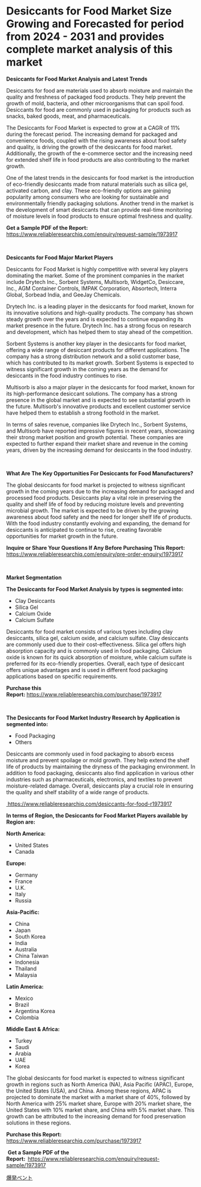<p><h1>Desiccants for Food Market Size Growing and Forecasted for period from 2024 - 2031 and provides complete market analysis of this market</h1></p><p><strong>Desiccants for Food Market Analysis and Latest Trends</strong></p>
<p><p>Desiccants for food are materials used to absorb moisture and maintain the quality and freshness of packaged food products. They help prevent the growth of mold, bacteria, and other microorganisms that can spoil food. Desiccants for food are commonly used in packaging for products such as snacks, baked goods, meat, and pharmaceuticals.</p><p>The Desiccants for Food Market is expected to grow at a CAGR of 11% during the forecast period. The increasing demand for packaged and convenience foods, coupled with the rising awareness about food safety and quality, is driving the growth of the desiccants for food market. Additionally, the growth of the e-commerce sector and the increasing need for extended shelf life in food products are also contributing to the market growth.</p><p>One of the latest trends in the desiccants for food market is the introduction of eco-friendly desiccants made from natural materials such as silica gel, activated carbon, and clay. These eco-friendly options are gaining popularity among consumers who are looking for sustainable and environmentally friendly packaging solutions. Another trend in the market is the development of smart desiccants that can provide real-time monitoring of moisture levels in food products to ensure optimal freshness and quality.</p></p>
<p><strong>Get a Sample PDF of the Report:&nbsp;</strong> <a href="https://www.reliableresearchiq.com/enquiry/request-sample/1973917">https://www.reliableresearchiq.com/enquiry/request-sample/1973917</a></p>
<p>&nbsp;</p>
<p><strong>Desiccants for Food Major Market Players</strong></p>
<p><p>Desiccants for Food Market is highly competitive with several key players dominating the market. Some of the prominent companies in the market include Drytech Inc., Sorbent Systems, Multisorb, WidgetCo, Desiccare, Inc., AGM Container Controls, IMPAK Corporation, Absortech, Interra Global, Sorbead India, and GeeJay Chemicals.</p><p>Drytech Inc. is a leading player in the desiccants for food market, known for its innovative solutions and high-quality products. The company has shown steady growth over the years and is expected to continue expanding its market presence in the future. Drytech Inc. has a strong focus on research and development, which has helped them to stay ahead of the competition.</p><p>Sorbent Systems is another key player in the desiccants for food market, offering a wide range of desiccant products for different applications. The company has a strong distribution network and a solid customer base, which has contributed to its market growth. Sorbent Systems is expected to witness significant growth in the coming years as the demand for desiccants in the food industry continues to rise.</p><p>Multisorb is also a major player in the desiccants for food market, known for its high-performance desiccant solutions. The company has a strong presence in the global market and is expected to see substantial growth in the future. Multisorb's innovative products and excellent customer service have helped them to establish a strong foothold in the market.</p><p>In terms of sales revenue, companies like Drytech Inc., Sorbent Systems, and Multisorb have reported impressive figures in recent years, showcasing their strong market position and growth potential. These companies are expected to further expand their market share and revenue in the coming years, driven by the increasing demand for desiccants in the food industry.</p></p>
<p>&nbsp;</p>
<p><strong>What Are The Key Opportunities For Desiccants for Food Manufacturers?</strong></p>
<p><p>The global desiccants for food market is projected to witness significant growth in the coming years due to the increasing demand for packaged and processed food products. Desiccants play a vital role in preserving the quality and shelf life of food by reducing moisture levels and preventing microbial growth. The market is expected to be driven by the growing awareness about food safety and the need for longer shelf life of products. With the food industry constantly evolving and expanding, the demand for desiccants is anticipated to continue to rise, creating favorable opportunities for market growth in the future.</p></p>
<p><strong>Inquire or Share Your Questions If Any Before Purchasing This Report:</strong> <a href="https://www.reliableresearchiq.com/enquiry/pre-order-enquiry/1973917">https://www.reliableresearchiq.com/enquiry/pre-order-enquiry/1973917</a></p>
<p>&nbsp;</p>
<p><strong>Market Segmentation</strong></p>
<p><strong>The Desiccants for Food Market Analysis by types is segmented into:</strong></p>
<p><ul><li>Clay Desiccants</li><li>Silica Gel</li><li>Calcium Oxide</li><li>Calcium Sulfate</li></ul></p>
<p><p>Desiccants for food market consists of various types including clay desiccants, silica gel, calcium oxide, and calcium sulfate. Clay desiccants are commonly used due to their cost-effectiveness. Silica gel offers high absorption capacity and is commonly used in food packaging. Calcium oxide is known for its quick absorption of moisture, while calcium sulfate is preferred for its eco-friendly properties. Overall, each type of desiccant offers unique advantages and is used in different food packaging applications based on specific requirements.</p></p>
<p><strong>Purchase this Report:&nbsp;</strong><a href="https://www.reliableresearchiq.com/purchase/1973917">https://www.reliableresearchiq.com/purchase/1973917</a></p>
<p>&nbsp;</p>
<p><strong>The Desiccants for Food Market Industry Research by Application is segmented into:</strong></p>
<p><ul><li>Food Packaging</li><li>Others</li></ul></p>
<p><p>Desiccants are commonly used in food packaging to absorb excess moisture and prevent spoilage or mold growth. They help extend the shelf life of products by maintaining the dryness of the packaging environment. In addition to food packaging, desiccants also find application in various other industries such as pharmaceuticals, electronics, and textiles to prevent moisture-related damage. Overall, desiccants play a crucial role in ensuring the quality and shelf stability of a wide range of products.</p></p>
<p><a href="https://www.reliableresearchiq.com/desiccants-for-food-r1973917">&nbsp;https://www.reliableresearchiq.com/desiccants-for-food-r1973917</a></p>
<p><strong>In terms of Region, the Desiccants for Food Market Players available by Region are:</strong></p>
<p>
    <p> <strong> North America: </strong>
        <ul>
            <li>United States</li>
            <li>Canada</li>
        </ul>
        </p> 
    <p> <strong> Europe: </strong>
        <ul>
            <li>Germany</li>
            <li>France</li>
            <li>U.K.</li>
            <li>Italy</li>
            <li>Russia</li>
        </ul>
        </p> 
    <p> <strong> Asia-Pacific: </strong>
        <ul>
            <li>China</li>
            <li>Japan</li>
            <li>South Korea</li>
            <li>India</li>
            <li>Australia</li>
            <li>China Taiwan</li>
            <li>Indonesia</li>
            <li>Thailand</li>
            <li>Malaysia</li>
        </ul>
        </p> 
    <p> <strong> Latin America: </strong>
        <ul>
            <li>Mexico</li>
            <li>Brazil</li>
            <li>Argentina Korea</li>
            <li>Colombia</li>
        </ul>
        </p> 
    <p> <strong> Middle East & Africa: </strong>
        <ul>
            <li>Turkey</li>
            <li>Saudi</li>
            <li>Arabia</li>
            <li>UAE</li>
            <li>Korea</li>
        </ul>
    </p>
    </p>
<p><p>The global desiccants for food market is expected to witness significant growth in regions such as North America (NA), Asia Pacific (APAC), Europe, the United States (USA), and China. Among these regions, APAC is projected to dominate the market with a market share of 40%, followed by North America with 25% market share, Europe with 20% market share, the United States with 10% market share, and China with 5% market share. This growth can be attributed to the increasing demand for food preservation solutions in these regions.</p></p>
<p><strong>Purchase this Report: </strong><a href="https://www.reliableresearchiq.com/purchase/1973917">https://www.reliableresearchiq.com/purchase/1973917</a></p>
<p>&nbsp;<strong>Get a Sample PDF of the Report:&nbsp;&nbsp;</strong><a href="https://www.reliableresearchiq.com/enquiry/request-sample/1973917">https://www.reliableresearchiq.com/enquiry/request-sample/1973917</a></p>
<p><strong></strong></p>
<p><p><a href="https://github.com/nxboeu02965442/Market-Research-Report-List-3/blob/main/44516065400.md">爆発ベント</a></p></p>